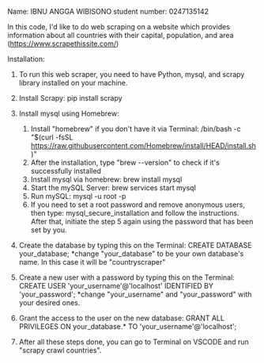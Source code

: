 Name: IBNU ANGGA WIBISONO
student number: 0247135142

In this code, I'd like to do web scraping on a website which provides information about all countries with their capital, population, and area (https://www.scrapethissite.com/)

Installation:
1. To run this web scraper, you need to have Python, mysql, and scrapy library installed on your machine.

2. Install Scrapy: pip install scrapy
3. Install mysql using Homebrew:
   1. Install "homebrew" if you don't have it via Terminal: /bin/bash -c "$(curl -fsSL https://raw.githubusercontent.com/Homebrew/install/HEAD/install.sh)"
   2. After the installation, type "brew --version" to check if it's successfully installed
   3. Install mysql via homebrew: brew install mysql
   4. Start the mySQL Server: brew services start mysql
   5. Run mySQL: mysql -u root -p
   6. If you need to set a root password and remove anonymous users, then type: mysql_secure_installation and follow the instructions. After that,
      initiate the step 5 again using the password that has been set by you.
4. Create the database by typing this on the Terminal: CREATE DATABASE your_database;
   *change "your_database" to be your own database's name. In this case it will be "countryscraper"
5. Create a new user with a password by typing this on the Terminal: CREATE USER 'your_username'@'localhost' IDENTIFIED BY 'your_password';
   *change "your_username" and "your_password" with your desired ones.
6. Grant the access to the user on the new database: GRANT ALL PRIVILEGES ON your_database.* TO 'your_username'@'localhost';
7. After all these steps done, you can go to Terminal on VSCODE and run "scrapy crawl countries". 


